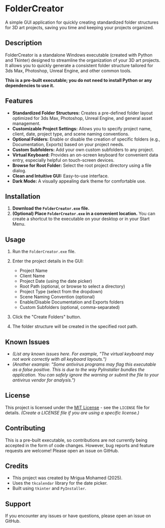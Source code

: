 # FolderCreator

A simple GUI application for quickly creating standardized folder structures for 3D art projects, saving you time and keeping your projects organized.

## Description

FolderCreator is a standalone Windows executable (created with Python and Tkinter) designed to streamline the organization of your 3D art projects. It allows you to quickly generate a consistent folder structure tailored for 3ds Max, Photoshop, Unreal Engine, and other common tools.

**This is a pre-built executable; you do not need to install Python or any dependencies to use it.**

## Features

*   **Standardized Folder Structures:** Creates a pre-defined folder layout optimized for 3ds Max, Photoshop, Unreal Engine, and general asset management.
*   **Customizable Project Settings:** Allows you to specify project name, client, date, project type, and scene naming conventions.
*   **Optional Folders:** Enable or disable the creation of specific folders (e.g., Documentation, Exports) based on your project needs.
*   **Custom Subfolders:** Add your own custom subfolders to any project.
*   **Virtual Keyboard:** Provides an on-screen keyboard for convenient data entry, especially helpful on touch-screen devices.
*   **Browse for Root Folder:** Select the root project directory using a file dialog.
*   **Clean and Intuitive GUI:** Easy-to-use interface.
*   **Dark Mode:** A visually appealing dark theme for comfortable use.



## Installation

1.  **Download the `FolderCreator.exe` file.**
2.  **(Optional) Place `FolderCreator.exe` in a convenient location.**  You can create a shortcut to the executable on your desktop or in your Start Menu.

## Usage

1.  Run the `FolderCreator.exe` file.
2.  Enter the project details in the GUI:

    *   Project Name
    *   Client Name
    *   Project Date (using the date picker)
    *   Root Path (optional, or browse to select a directory)
    *   Project Type (select from the dropdown)
    *   Scene Naming Convention (optional)
    *   Enable/Disable Documentation and Exports folders
    *   Custom Subfolders (optional, comma-separated)
3.  Click the "Create Folders" button.
4.  The folder structure will be created in the specified root path.

## Known Issues

*   *(List any known issues here. For example, "The virtual keyboard may not work correctly with all keyboard layouts.")*
*   *(Another example: "Some antivirus programs may flag this executable as a false positive. This is due to the way PyInstaller bundles the application. You can safely ignore the warning or submit the file to your antivirus vendor for analysis.")*

## License

This project is licensed under the [MIT License](LICENSE) - see the `LICENSE` file for details.  *(Create a LICENSE file if you are using a specific license.)*

## Contributing

This is a pre-built executable, so contributions are not currently being accepted in the form of code changes. However, bug reports and feature requests are welcome! Please open an issue on GitHub.

## Credits

*   This project was created by Mrigua Mohamed (2025).
*   Uses the `tkcalendar` library for the date picker.
*   Built using `tkinter` and `PyInstaller`.

## Support

If you encounter any issues or have questions, please open an issue on GitHub.

